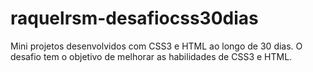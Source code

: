 # raquelrsm-desafiocss30dias
Mini projetos desenvolvidos com CSS3 e HTML ao longo de 30 dias. O desafio tem o objetivo de melhorar as habilidades de CSS3 e HTML.
